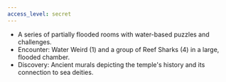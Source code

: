 ```yaml
---
access_level: secret
---
```


- A series of partially flooded rooms with water-based puzzles and challenges.
- Encounter: Water Weird (1) and a group of Reef Sharks (4) in a large, flooded chamber.
- Discovery: Ancient murals depicting the temple's history and its connection to sea deities.

